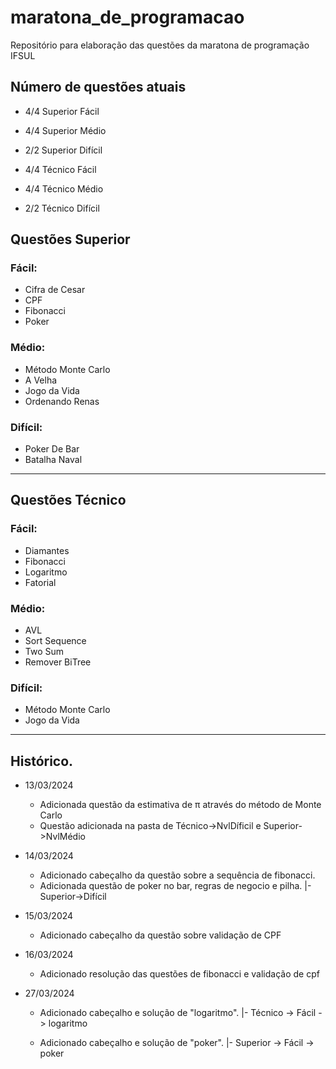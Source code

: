 # maratona_de_programacao

Repositório para elaboração das questões da maratona de programação IFSUL

## Número de questões atuais

- 4/4 Superior Fácil
- 4/4 Superior Médio
- 2/2 Superior Difícil

- 4/4 Técnico Fácil
- 4/4 Técnico Médio
- 2/2 Técnico Difícil

## Questões Superior

### Fácil:

- Cifra de Cesar
- CPF
- Fibonacci
- Poker

### Médio:

- Método Monte Carlo
- A Velha
- Jogo da Vida
- Ordenando Renas

### Difícil:

- Poker De Bar
- Batalha Naval

---

## Questões Técnico

### Fácil:

- Diamantes
- Fibonacci
- Logaritmo
- Fatorial

### Médio:

  - AVL
  - Sort Sequence
  - Two Sum
  - Remover BiTree

### Difícil:

- Método Monte Carlo
- Jogo da Vida

---

## Histórico.

- 13/03/2024

  - Adicionada questão da estimativa de π através do método de Monte Carlo
  - Questão adicionada na pasta de Técnico->NvlDíficil e Superior->NvlMédio

- 14/03/2024

  - Adicionado cabeçalho da questão sobre a sequência de fibonacci.
  - Adicionada questão de poker no bar, regras de negocio e pilha.
    |- Superior->Difícil

- 15/03/2024
  - Adicionado cabeçalho da questão sobre validação de CPF
- 16/03/2024

  - Adicionado resolução das questões de fibonacci e validação de cpf

- 27/03/2024

  - Adicionado cabeçalho e solução de "logaritmo".
    |- Técnico -> Fácil -> logaritmo

  - Adicionado cabeçalho e solução de "poker".
    |- Superior -> Fácil -> poker
